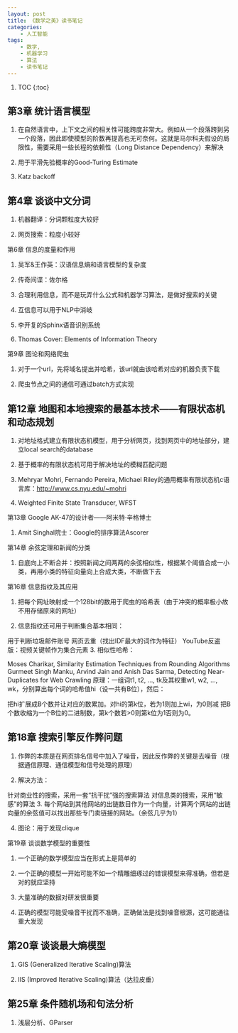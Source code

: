 ```yaml
---
layout: post
title: 《数学之美》读书笔记
categories:
    - 人工智能
tags:
    - 数学,
    - 机器学习
    - 算法
    - 读书笔记
---
```


1. TOC
{:toc}

## 第3章 统计语言模型

1. 在自然语言中，上下文之间的相关性可能跨度非常大。例如从一个段落跨到另一个段落，因此即使模型的阶数再提高也无可奈何。这就是马尔科夫假设的局限性，需要采用一些长程的依赖性（Long Distance Dependency）来解决

2. 用于平滑先验概率的Good-Turing Estimate

3. Katz backoff

## 第4章 谈谈中文分词

1. 机器翻译：分词颗粒度大较好

2. 网页搜索：粒度小较好

 第6章 信息的度量和作用

1. 吴军&王作英：汉语信息熵和语言模型的复杂度

2. 传奇间谍：佐尔格

3. 合理利用信息，而不是玩弄什么公式和机器学习算法，是做好搜索的关键

4. 互信息可以用于NLP中消岐

5. 李开复的Sphinx语音识别系统

6. Thomas Cover: Elements of Information Theory

 第9章 图论和网络爬虫

1. 对于一个url，先将域名提出并哈希，该url就由该哈希对应的机器负责下载

2. 爬虫节点之间的通信可通过batch方式实现

## 第12章 地图和本地搜索的最基本技术——有限状态机和动态规划

1. 对地址格式建立有限状态机模型，用于分析网页，找到网页中的地址部分，建立local search的database

2. 基于概率的有限状态机可用于解决地址的模糊匹配问题

3. Mehryar Mohri, Fernando Pereira, Michael Riley的通用概率有限状态机c语言库：http://www.cs.nyu.edu/~mohri

4. Weighted Finite State Transducer, WFST

 第13章 Google AK-47的设计者——阿米特·辛格博士

1. Amit Singhal院士：Google的排序算法Ascorer

 第14章 余弦定理和新闻的分类

1. 自底向上不断合并：按照新闻之间两两的余弦相似性，根据某个阈值合成一小类，再用小类的特征向量向上合成大类，不断做下去

 第16章 信息指纹及其应用

1. 把每个网址映射成一个128bit的数用于爬虫的哈希表（由于冲突的概率极小故不用存储原来的网址）

2. 信息指纹还可用于判断集合基本相同：

用于判断垃圾邮件账号
网页去重（找出IDF最大的词作为特征）
YouTube反盗版：视频关键帧作为集合元素
3. 相似性哈希：

Moses Charikar, Similarity Estimation Techniques from Rounding Algorithms
Gurmeet Singh Manku, Arvind Jain and Anish Das Sarma, Detecting Near-Duplicates for Web Crawling
原理：一组词t1, t2, …, tk及其权重w1, w2, …, wk，分别算出每个词的哈希值hi（设一共有B位），然后：

把hi扩展成B个数并让对应的数累加。对hi的第k位，若为1则加上wi，为0则减
把B个数收缩为一个B位的二进制数，第k个数若>0则第k位为1否则为0。
## 第18章 搜索引擎反作弊问题

1. 作弊的本质是在网页排名信号中加入了噪音，因此反作弊的关键是去噪音（根据通信原理、通信模型和信号处理的原理）

2. 解决方法：

针对商业性的搜索，采用一套“抗干扰”强的搜索算法
对信息类的搜索，采用“敏感”的算法
3. 每个网站到其他网站的出链数目作为一个向量，计算两个网站的出链向量的余弦值可以找出那些专门卖链接的网站。（余弦几乎为1）

4. 图论：用于发现clique

 第19章 谈谈数学模型的重要性

1. 一个正确的数学模型应当在形式上是简单的

2. 一个正确的模型一开始可能不如一个精雕细琢过的错误模型来得准确，但若是对的就应坚持

3. 大量准确的数据对研发很重要

4. 正确的模型可能受噪音干扰而不准确，正确做法是找到噪音根源，这可能通往重大发现

## 第20章 谈谈最大熵模型

1. GIS (Generalized Iterative Scaling)算法

2. IIS (Improved Iterative Scaling)算法（达拉皮垂）

## 第25章 条件随机场和句法分析

1. 浅层分析、GParser
